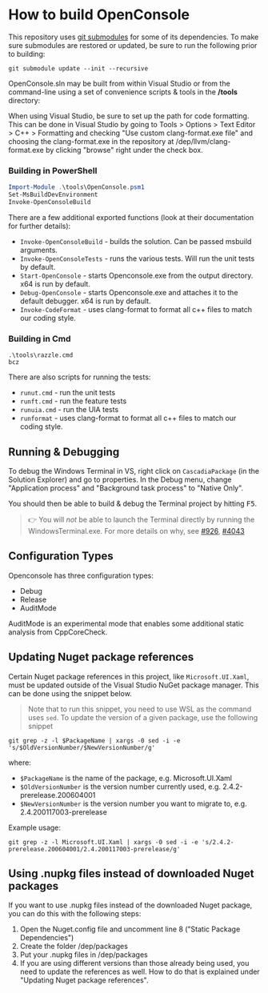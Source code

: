 
# How to build OpenConsole

This repository uses [git submodules](https://git-scm.com/book/en/v2/Git-Tools-Submodules) for some of its dependencies. To make sure submodules are restored or updated, be sure to run the following prior to building:

```shell
git submodule update --init --recursive
```

OpenConsole.sln may be built from within Visual Studio or from the command-line using a set of convenience scripts & tools in the **/tools** directory:

When using Visual Studio, be sure to set up the path for code formatting. This can be done in Visual Studio by going to Tools > Options > Text Editor > C++ > Formatting and checking "Use custom clang-format.exe file" and choosing the clang-format.exe in the repository at /dep/llvm/clang-format.exe by clicking "browse" right under the check box.

### Building in PowerShell

```powershell
Import-Module .\tools\OpenConsole.psm1
Set-MsBuildDevEnvironment
Invoke-OpenConsoleBuild
```

There are a few additional exported functions (look at their documentation for further details):

- `Invoke-OpenConsoleBuild` - builds the solution. Can be passed msbuild arguments.
- `Invoke-OpenConsoleTests` - runs the various tests. Will run the unit tests by default.
- `Start-OpenConsole` - starts Openconsole.exe from the output directory. x64 is run by default.
- `Debug-OpenConsole` - starts Openconsole.exe and attaches it to the default debugger. x64 is run by default.
- `Invoke-CodeFormat` - uses clang-format to format all c++ files to match our coding style.

### Building in Cmd

```shell
.\tools\razzle.cmd
bcz
```

There are also scripts for running the tests:
- `runut.cmd` - run the unit tests
- `runft.cmd` - run the feature tests
- `runuia.cmd` - run the UIA tests
- `runformat` - uses clang-format to format all c++ files to match our coding style.

## Running & Debugging

To debug the Windows Terminal in VS, right click on `CascadiaPackage` (in the Solution Explorer) and go to properties. In the Debug menu, change "Application process" and "Background task process" to "Native Only".

You should then be able to build & debug the Terminal project by hitting <kbd>F5</kbd>.

> 👉 You will _not_ be able to launch the Terminal directly by running the WindowsTerminal.exe. For more details on why, see [#926](https://github.com/microsoft/terminal/issues/926), [#4043](https://github.com/microsoft/terminal/issues/4043)

## Configuration Types

Openconsole has three configuration types:

- Debug
- Release
- AuditMode

AuditMode is an experimental mode that enables some additional static analysis from CppCoreCheck.

## Updating Nuget package references
Certain Nuget package references in this project, like `Microsoft.UI.Xaml`, must be updated outside of the Visual Studio NuGet package manager. This can be done using the snippet below.
> Note that to run this snippet, you need to use WSL as the command uses `sed`.
To update the version of a given package, use the following snippet

`git grep -z -l $PackageName | xargs -0 sed -i -e 's/$OldVersionNumber/$NewVersionNumber/g'`

where:
- `$PackageName` is the name of the package, e.g. Microsoft.UI.Xaml
- `$OldVersionNumber` is the version number currently used, e.g. 2.4.2-prerelease.200604001
- `$NewVersionNumber` is the version number you want to migrate to, e.g. 2.4.200117003-prerelease

Example usage:

`git grep -z -l Microsoft.UI.Xaml | xargs -0 sed -i -e 's/2.4.2-prerelease.200604001/2.4.200117003-prerelease/g'`

## Using .nupkg files instead of downloaded Nuget packages
If you want to use .nupkg files instead of the downloaded Nuget package, you can do this with the following steps:

1. Open the Nuget.config file and uncomment line 8 ("Static Package Dependencies")
2. Create the folder /dep/packages
3. Put your .nupkg files in /dep/packages
4. If you are using different versions than those already being used, you need to update the references as well. How to do that is explained under "Updating Nuget package references".
